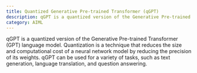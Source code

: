 ```yaml
---
title: Quantized Generative Pre-trained Transformer (qGPT)
description: qGPT is a quantized version of the Generative Pre-trained Transformer (GPT) language model.
category: AIML
---
```


qGPT is a quantized version of the Generative Pre-trained Transformer (GPT) language model. Quantization is a technique that reduces the size and computational cost of a neural network model by reducing the precision of its weights. qGPT can be used for a variety of tasks, such as text generation, language translation, and question answering.
